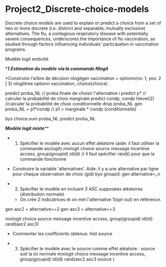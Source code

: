 # Project2_Discrete-choice-models
Discrete choice models are used to explain or predict a choice from a set of two or more discrete (i.e. distinct and separable; mutually exclusive) alternatives. 
The flu, a contagious respiratory disease with potentially severe consequences, underscores the importance of flu vaccination, as studied through factors influencing individuals' participation in vaccination programs.


Modèle logit emboîté

****1.Estimation du modèle via la commande Nlogit***

*Construire l'arbre de décision
nlogitgen vaccination = optionn(no: 1, yes: 2 | 3)
nlogittree optionn vaccination, choice(choice)

predict proba_NL // proba finale de choisir l'alternative i 
predict p* // calculer la probabilité de choix marginale
predict condp, condp hlevel(2) //calculer la probabilité de choix conditionnelle
drop proba_NL
gen proba_NL = p1*condp // p1 = marginale * condp (conditionnelle)

bys choice:sum proba_NL
predict proba_NL


*************Modèle logit mixte***************


* 1. Spécifier le modèle avec aucun effet aléatoire (aide: il faut utiliser la commande asclogit)
mixlogit choice source message incentive access, group(groupid) id(id) // il faut spécifier rand() pour que la commande fonctionne

* Construire la variable 'alternatives'. Aide: il y a une alternative par ligne pour chaque observation de choix (gid)
bys groupid: gen alternative=_n


* 2. Spécifier le modèle en incluant 3 ASC supposées aléatoires (distribution normale)
  * On crée 2 indicatrices et on met l'alternative 1(opt-out) en référence.

gen asc2 = alternative==2
gen asc3 = alternative==3

mixlogit choice source message incentive access, group(groupid) id(id) rand(asc2 asc3)

* Commenter les coefficients obtenus:
hist source
 
* 3. Spécifier le modèle avec le source comme effet aléatoire : source suit la loi normale
mixlogit choice message incentive access, group(groupid) id(id) rand(asc2 asc3 source )
